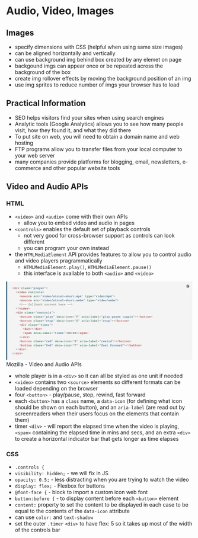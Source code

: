 # Audio, Video, Images

## Images

- specify dimensions with CSS (helpful when using same size images)
- can be aligned horizontally and vertically
- can use background img behind box created by any elemet on page
- backgound imgs can appear once or be repeated across the background of the box
- create img rollover effects by moving the background position of an img
- use img sprites to reduce number of imgs your browser has to load

## Practical Information

- SEO helps visitors find your sites when using search engines
- Analytic tools (Google Analytics) allows you to see how many people visit, how they found it, and what they did there
- To put site on web, you will need to obtain a domain name and web hosting
- FTP programs allow you to transfer files from your local computer to your web server
- many companies provide platforms for blogging, email, newsletters, e-commerce and other popular website tools

## Video and Audio APIs

### HTML

- `<video>` and `<audio>` come with their own APIs
  - allow you to embed video and audio in pages
- `<controls>` enables the default set of playback controls
  - not very good for cross-browser support as controls can look different
  - you can program your own instead
- the `HTMLMediaElement` API provides features to allow you to control audio and video players pragrammatically
  - `HTMLMediaElement.play()`, `HTMLMediaElement.pause()`
  - this interface is available to both `<audio>` and `<video>`  

![Mozilla - Video and Audio APIs](./imgs/class11.png "Mozilla - Video and Audio APIs")Mozilla - Video and Audio APIs

- whole player is in a `<div>` so it can all be styled as one unit if needed
- `<video>` contains two `<source>` elements so different formats can be loaded depending on the browser
- four `<button>` - play/pause, stop, rewind, fast forward
- each `<button>` has a `class` name, a `data-icon` (for defining what icon should be shown on each button), and an `aria-label` (are read out by screenreaders when their users focus on the elements that contain them)
- timer `<div>` - will report the elapsed time when the video is playing, `<span>` containing the elapsed time in mins and secs, and an extra `<div>` to create a horizontal indicator bar that gets longer as time elapses

### CSS

- `.controls {`
- `visibility: hidden;` - we will fix in JS
- `opacity: 0.5;` - less distracting when you are trying to watch the video
- `display: flex;` - Flexbox for buttons
- `@font-face {` - block to import a custom icon web font
- `button:before {` - to display content before each `<button>` element
- `content:` property to set the content to be displayed in each case to be equal to the contents of the `data-icon` attribute
- can use `color:` and `text-shadow`
- set the outer `.timer` `<div>` to have flex: 5 so it takes up most of the width of the controls bar

